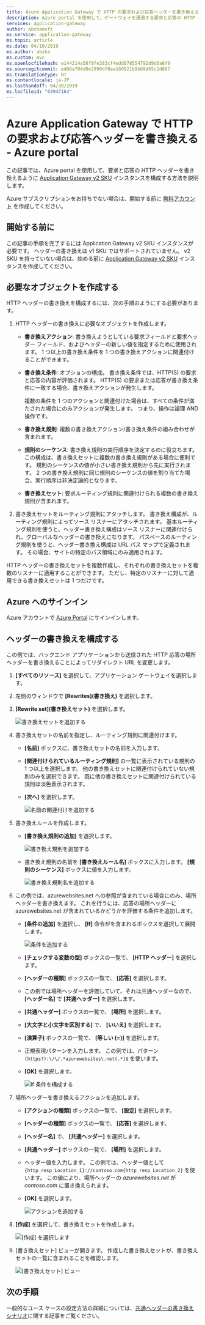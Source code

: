 ```yaml
---
title: Azure Application Gateway で HTTP の要求および応答ヘッダーを書き換える - Azure portal | Microsoft Docs
description: Azure portal を使用して、ゲートウェイを通過する要求と応答の HTTP ヘッダーを書き換えるように Azure Application Gateway を構成する方法について説明します
services: application-gateway
author: abshamsft
ms.service: application-gateway
ms.topic: article
ms.date: 04/10/2019
ms.author: absha
ms.custom: mvc
ms.openlocfilehash: e144214a58f9fe383cf4edd878554792d9d6a6f9
ms.sourcegitcommit: ed66a704d8e2990df8aa160921b9b69d65c1d887
ms.translationtype: HT
ms.contentlocale: ja-JP
ms.lasthandoff: 04/30/2019
ms.locfileid: "64947164"
---
```

# <a name="rewrite-http-request-and-response-headers-with-azure-application-gateway---azure-portal"></a>Azure Application Gateway で HTTP の要求および応答ヘッダーを書き換える - Azure portal

この記事では、Azure portal を使用して、要求と応答の HTTP ヘッダーを書き換えるように [Application Gateway v2 SKU](<https://docs.microsoft.com/azure/application-gateway/application-gateway-autoscaling-zone-redundant>) インスタンスを構成する方法を説明します。

Azure サブスクリプションをお持ちでない場合は、開始する前に [無料アカウント](https://azure.microsoft.com/free/?WT.mc_id=A261C142F) を作成してください。

## <a name="before-you-begin"></a>開始する前に

この記事の手順を完了するには Application Gateway v2 SKU インスタンスが必要です。 ヘッダーの書き換えは v1 SKU ではサポートされていません。 v2 SKU を持っていない場合は、始める前に [Application Gateway v2 SKU](https://docs.microsoft.com/azure/application-gateway/tutorial-autoscale-ps) インスタンスを作成してください。

## <a name="create-required-objects"></a>必要なオブジェクトを作成する

HTTP ヘッダーの書き換えを構成するには、次の手順のようにする必要があります。

1. HTTP ヘッダーの書き換えに必要なオブジェクトを作成します。

   - **書き換えアクション**: 書き換えようとしている要求フィールドと要求ヘッダー フィールド、およびヘッダーの新しい値を指定するために使用されます。 1 つ以上の書き換え条件を 1 つの書き換えアクションに関連付けることができます。

   - **書き換え条件**: オプションの構成。 書き換え条件では、HTTP(S) の要求と応答の内容が評価されます。 HTTP(S) の要求または応答が書き換え条件に一致する場合、書き換えアクションが発生します。

     複数の条件を 1 つのアクションと関連付けた場合は、すべての条件が満たされた場合にのみアクションが発生します。 つまり、操作は論理 AND 操作です。

   - **書き換え規則**: 複数の書き換えアクション/書き換え条件の組み合わせが含まれます。

   - **規則のシーケンス**: 書き換え規則の実行順序を決定するのに役立ちます。 この構成は、書き換えセットに複数の書き換え規則がある場合に便利です。 規則のシーケンスの値が小さい書き換え規則から先に実行されます。 2 つの書き換え規則に同じ規則のシーケンスの値を割り当てた場合、実行順序は非決定論的となります。

   - **書き換えセット**: 要求ルーティング規則に関連付けられる複数の書き換え規則が含まれます。

2. 書き換えセットをルーティング規則にアタッチします。 書き換え構成が、ルーティング規則によってソース リスナーにアタッチされます。 基本ルーティング規則を使うと、ヘッダー書き換え構成はソース リスナーに関連付けられ、グローバルなヘッダーの書き換えになります。 パスベースのルーティング規則を使うと、ヘッダー書き換え構成は URL パス マップで定義されます。 その場合、サイトの特定のパス領域にのみ適用されます。

HTTP ヘッダーの書き換えセットを複数作成し、それぞれの書き換えセットを複数のリスナーに適用することができます。 ただし、特定のリスナーに対して適用できる書き換えセットは 1 つだけです。

## <a name="sign-in-to-azure"></a>Azure へのサインイン

Azure アカウントで [Azure Portal](https://portal.azure.com/) にサインインします。

## <a name="configure-header-rewrite"></a>ヘッダーの書き換えを構成する

この例では、バックエンド アプリケーションから送信された HTTP 応答の場所ヘッダーを書き換えることによってリダイレクト URL を変更します。

1. **[すべてのリソース]** を選択して、アプリケーション ゲートウェイを選択します。

2. 左側のウィンドウで **[Rewrites]\(書き換え\)** を選択します。

3. **[Rewrite set]\(書き換えセット\)** を選択します。

   ![書き換えセットを追加する](media/rewrite-http-headers-portal/add-rewrite-set.png)

4. 書き換えセットの名前を指定し、ルーティング規則に関連付けます。

   - **[名前]** ボックスに、書き換えセットの名前を入力します。
   - **[関連付けられているルーティング規則]** の一覧に表示されている規則の 1 つ以上を選択します。 他の書き換えセットに関連付けられていない規則のみを選択できます。 既に他の書き換えセットに関連付けられている規則は淡色表示されます。
   - **[次へ]** を選択します。
   
     ![名前の関連付けを追加する](media/rewrite-http-headers-portal/name-and-association.png)

5. 書き換えルールを作成します。

   - **[書き換え規則の追加]** を選択します。

     ![書き換え規則を追加する](media/rewrite-http-headers-portal/add-rewrite-rule.png)

   - 書き換え規則の名前を **[書き換えルール名]** ボックスに入力します。 **[規則のシーケンス]** ボックスに値を入力します。

     ![書き換え規則名を追加する](media/rewrite-http-headers-portal/rule-name.png)

6. この例では、azurewebsites.net への参照が含まれている場合にのみ、場所ヘッダーを書き換えます。 これを行うには、応答の場所ヘッダーに azurewebsites.net が含まれているかどうかを評価する条件を追加します。

   - **[条件の追加]** を選択し、 **[If]** 命令がを含まれるボックスを選択して展開します。

     ![条件を追加する](media/rewrite-http-headers-portal/add-condition.png)

   - **[チェックする変数の型]** ボックスの一覧で、 **[HTTP ヘッダー]** を選択します。

   - **[ヘッダーの種類]** ボックスの一覧で、 **[応答]** を選択します。

   - この例では場所ヘッダーを評価していて、それは共通ヘッダーなので、 **[ヘッダー名]** で **[共通ヘッダー]** を選択します。

   - **[共通ヘッダー]** ボックスの一覧で、 **[場所]** を選択します。

   - **[大文字と小文字を区別する]** で、 **[いいえ]** を選択します。

   - **[演算子]** ボックスの一覧で、 **[等しい (=)]** を選択します。

   - 正規表現パターンを入力します。 この例では、パターン `(https?):\/\/.*azurewebsites\.net(.*)$` を使います。

   - **[OK]** を選択します。

     ![If 条件を構成する](media/rewrite-http-headers-portal/condition.png)

7. 場所ヘッダーを書き換えるアクションを追加します。

   - **[アクションの種類]** ボックスの一覧で、 **[設定]** を選択します。

   - **[ヘッダーの種類]** ボックスの一覧で、 **[応答]** を選択します。

   - **[ヘッダー名]** で、 **[共通ヘッダー]** を選択します。

   - **[共通ヘッダー]** ボックスの一覧で、 **[場所]** を選択します。

   - ヘッダー値を入力します。 この例では、ヘッダー値として `{http_resp_Location_1}://contoso.com{http_resp_Location_2}` を使います。 この値により、場所ヘッダーの *azurewebsites.net* が *contoso.com* に置き換えられます。

   - **[OK]** を選択します。

     ![アクションを追加する](media/rewrite-http-headers-portal/action.png)

8. **[作成]** を選択して、書き換えセットを作成します。

   ![[作成] を選択します](media/rewrite-http-headers-portal/create.png)

9. [書き換えセット] ビューが開きます。 作成した書き換えセットが、書き換えセットの一覧に含まれることを確認します。

   ![[書き換えセット] ビュー](media/rewrite-http-headers-portal/rewrite-set-list.png)

## <a name="next-steps"></a>次の手順

一般的なユース ケースの設定方法の詳細については、[共通ヘッダーの書き換えシナリオ](https://docs.microsoft.com/azure/application-gateway/rewrite-http-headers)に関する記事をご覧ください。